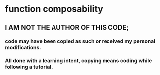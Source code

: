 # function composability

## I AM NOT THE AUTHOR OF THIS CODE; 
### code may have been copied as such or received my personal modifications.
### All done with a learning intent, copying means coding while following a tutorial.
